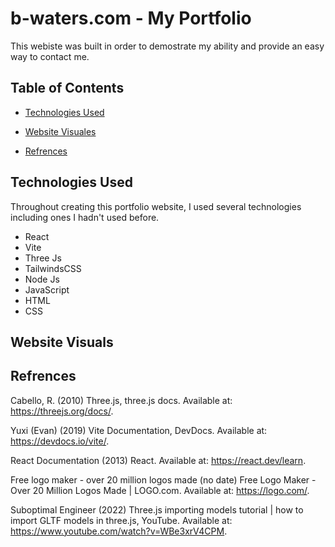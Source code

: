 # b-waters.com - My Portfolio
This webiste was built in order to demostrate my ability and provide an easy way to contact me.
## Table of Contents
- [Technologies Used](https://github.com/BenWaters2004/b-waters.com/main/README.md#technologies-used)

- [Website Visuales](https://github.com/BenWaters2004/b-waters.com/main/README.md#website-visuals)

- [Refrences](https://github.com/BenWaters2004/b-waters.com/edit/main/README.md#Refrences)
## Technologies Used
Throughout creating this portfolio website, I used several technologies including ones I hadn't used before.
- React
- Vite
- Three Js
- TailwindsCSS
- Node Js
- JavaScript
- HTML
- CSS
## Website Visuals

## Refrences
Cabello, R. (2010) Three.js, three.js docs. Available at: https://threejs.org/docs/.

Yuxi (Evan) (2019) Vite Documentation, DevDocs. Available at: https://devdocs.io/vite/. 

React Documentation (2013) React. Available at: https://react.dev/learn. 

Free logo maker - over 20 million logos made (no date) Free Logo Maker - Over 20 Million Logos Made | LOGO.com. Available at: https://logo.com/. 

Suboptimal Engineer (2022) Three.js importing models tutorial | how to import GLTF models in three.js, YouTube. Available at: https://www.youtube.com/watch?v=WBe3xrV4CPM. 
